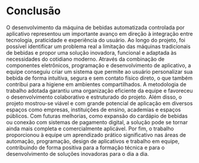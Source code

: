 # Conclusão

O desenvolvimento da máquina de bebidas automatizada controlada por aplicativo representou um importante avanço em direção à integração entre tecnologia, praticidade e experiência do usuário. Ao longo do projeto, foi possível identificar um problema real a limitação das máquinas tradicionais de bebidas e propor uma solução inovadora, funcional e adaptada às necessidades do cotidiano moderno.
Através da combinação de componentes eletrônicos, programação e desenvolvimento de aplicativo, a equipe conseguiu criar um sistema que permite ao usuário personalizar sua bebida de forma intuitiva, segura e sem contato físico direto, o que também contribui para a higiene em ambientes compartilhados. A metodologia de trabalho adotada garantiu uma organização eficiente da equipe e favoreceu o desenvolvimento colaborativo e estruturado do projeto.
Além disso, o projeto mostrou-se viável e com grande potencial de aplicação em diversos espaços como empresas, instituições de ensino, academias e espaços públicos. Com futuras melhorias, como expansão do cardápio de bebidas ou conexão com sistemas de pagamento digital, a solução pode se tornar ainda mais completa e comercialmente aplicável.
Por fim, o trabalho proporcionou à equipe um aprendizado prático significativo nas áreas de automação, programação, design de aplicativos e trabalho em equipe, contribuindo de forma positiva para a formação técnica e para o desenvolvimento de soluções inovadoras para o dia a dia.
